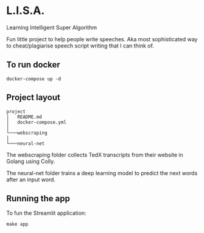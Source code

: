 # L.I.S.A.
Learning Intelligent Super Algorithm

Fun little project to help people write speeches. Aka most sophisticated way to cheat/plagiarise speech script writing that I can think of.

## To run docker 
 ```
 docker-compose up -d
 ```

## Project layout 
```
project
│   README.md
│   docker-compose.yml
│
└───webscraping
│
└───neural-net
```
The webscraping folder collects TedX transcripts from their website in Golang using Colly.

The neural-net folder trains a deep learning model to predict the next words after an input word.

## Running the app
To fun the Streamlit application:
```
make app
```